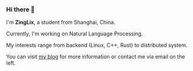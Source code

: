 ### Hi there 👋

I'm **ZingLix**, a student from Shanghai, China. 

Currently, I'm working on Natural Language Processing. 

My interests range from backend (Linux, C++, Rust) to distributed system.

You can visit [my blog](zinglix.xyz) for more information or contact me via email on the left.

<!--
**ZingLix/ZingLix** is a ✨ _special_ ✨ repository because its `README.md` (this file) appears on your GitHub profile.

Here are some ideas to get you started:

- 🔭 I’m currently working on ...
- 🌱 I’m currently learning ...
- 👯 I’m looking to collaborate on ...
- 🤔 I’m looking for help with ...
- 💬 Ask me about ...
- 📫 How to reach me: ...
- 😄 Pronouns: ...
- ⚡ Fun fact: ...
-->
